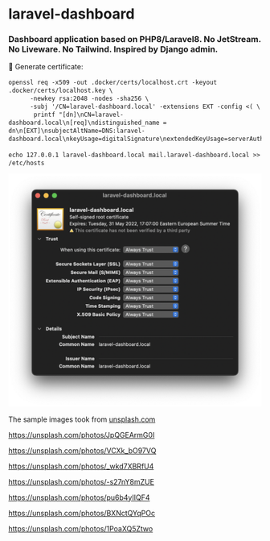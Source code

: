 # laravel-dashboard

### Dashboard application based on PHP8/Laravel8. No JetStream. No Liveware. No Tailwind. Inspired by Django admin.

📌 Generate certificate:
```
openssl req -x509 -out .docker/certs/localhost.crt -keyout .docker/certs/localhost.key \
      -newkey rsa:2048 -nodes -sha256 \
      -subj '/CN=laravel-dashboard.local' -extensions EXT -config <( \
       printf "[dn]\nCN=laravel-dashboard.local\n[req]\ndistinguished_name = dn\n[EXT]\nsubjectAltName=DNS:laravel-dashboard.local\nkeyUsage=digitalSignature\nextendedKeyUsage=serverAuth")

echo 127.0.0.1 laravel-dashboard.local mail.laravel-dashboard.local >> /etc/hosts
```

![trust certificate](public/screenshots/trust_certificate.png)

The sample images took from <a href="unsplash.com">unsplash.com</a>

https://unsplash.com/photos/JpQGEArmG0I

https://unsplash.com/photos/VCXk_bO97VQ

https://unsplash.com/photos/_wkd7XBRfU4

https://unsplash.com/photos/-s27nY8mZUE

https://unsplash.com/photos/pu6b4yIlQF4

https://unsplash.com/photos/BXNctQYqPOc

https://unsplash.com/photos/1PoaXQ5Ztwo
